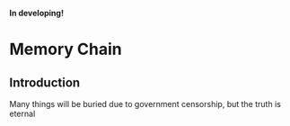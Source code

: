 **In developing!**

# Memory Chain

## Introduction

Many things will be buried due to government censorship, but the truth is eternal